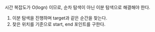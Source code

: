 시간 복잡도가 O(logn) 이므로, 순차 탐색이 아닌 이분 탐색으로 해결해야 한다.
1. 이분 탐색을 진행하며 target과 같은 순간을 찾는다.
2. 찾은 위치를 기준으로 start, end 포인트를 구한다.